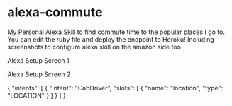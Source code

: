 # alexa-commute
My Personal Alexa Skill to find commute time to the popular places I go to. You can edit the ruby file and deploy the endpoint to Heroku! Including screenshots to configure alexa skill on the amazon side too

Alexa Setup Screen 1


Alexa Setup Screen 2 

{
  "intents": [
    {
      "intent": "CabDriver",
      "slots": [
        {
          "name": "location",
          "type": "LOCATION"
        }
      ]
    }
  ]
}